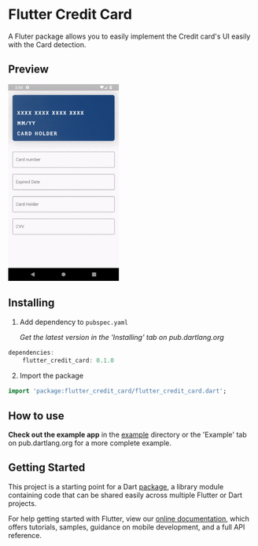 # Flutter Credit Card

A Fluter package allows you to easily implement the Credit card's UI easily with the Card detection.

## Preview

<p>
    <img src="./preview/preview.gif" height="400" alt="Screenshot" raw="true"/>
</p>

## Installing
1. Add dependency to `pubspec.yaml`

    *Get the latest version in the 'Installing' tab on pub.dartlang.org*
    
```dart
dependencies:
    flutter_credit_card: 0.1.0
```

2. Import the package
```dart
import 'package:flutter_credit_card/flutter_credit_card.dart';
```

## How to use
**Check out the example app** in the [example](example) directory or the 'Example' tab on pub.dartlang.org for a more complete example.


## Getting Started

This project is a starting point for a Dart
[package](https://flutter.dev/developing-packages/),
a library module containing code that can be shared easily across
multiple Flutter or Dart projects.

For help getting started with Flutter, view our 
[online documentation](https://flutter.dev/docs), which offers tutorials, 
samples, guidance on mobile development, and a full API reference.
